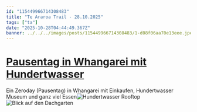 ```yaml
---
id: "115449966714308483"
title: "Te Araroa Trail - 28.10.2025"
tags: ["ta"]
date: "2025-10-28T04:44:49.367Z"
banner: ../../../images/posts/115449966714308483/1-d08f06aa70e13eee.jpeg
---
```


# [Pausentag in Whangarei mit Hundertwasser ](../../../images/posts/115449966714308483/1-d08f06aa70e13eee.jpeg)

Ein Zeroday (Pausentag) in Whangarei mit Einkaufen, Hundertwasser Museum und ganz viel Essen![Hundertwasser Rooftop](../../../images/posts/115449966714308483/2-d07d4a5c5ce3eb15.jpeg)
![Blick auf den Dachgarten ](../../../images/posts/115449966714308483/3-e328db6b66814aa3.jpeg)
